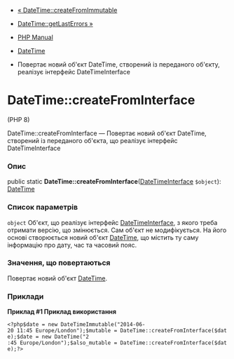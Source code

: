 - [« DateTime::createFromImmutable](datetime.createfromimmutable.md)
- [DateTime::getLastErrors »](datetime.getlasterrors.md)

- [PHP Manual](index.md)
- [DateTime](class.datetime.md)
- Повертає новий об'єкт DateTime, створений із переданого об'єкту,
реалізує інтерфейс DateTimeInterface

# DateTime::createFromInterface

(PHP 8)

DateTime::createFromInterface — Повертає новий об'єкт DateTime,
створений із переданого об'єкта, що реалізує інтерфейс
DateTimeInterface

### Опис

public static
**DateTime::createFromInterface**([DateTimeInterface](class.datetimeinterface.md)
`$object`): [DateTime](class.datetime.md)

### Список параметрів

`object`
Об'єкт, що реалізує інтерфейс
[DateTimeInterface](class.datetimeinterface.md), з якого треба
отримати версію, що змінюється. Сам об'єкт не модифікується. На його основі
створюється новий об'єкт [DateTime](class.datetime.md), що містить ту саму
інформацію про дату, час та часовий пояс.

### Значення, що повертаються

Повертає новий об'єкт [DateTime](class.datetime.md).

### Приклади

**Приклад #1 Приклад використання**

` <?php$date = new DateTimeImmutable("2014-06-20 11:45 Europe/London");$mutable = DateTime::createFromInterface($date);$date = new DateTime("2 :45 Europe/London");$also_mutable = DateTime::createFromInterface($date);?> `
